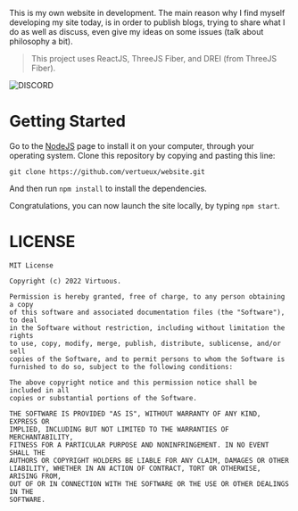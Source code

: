 This is my own website in development. The main reason why I find myself developing my site today, is in order to publish blogs, trying to share what I do as well as discuss, even give my ideas on some issues (talk about philosophy a bit).

> This project uses ReactJS, ThreeJS Fiber, and DREI (from ThreeJS Fiber).

![DISCORD](https://img.shields.io/badge/Contact%20me%20on%20Discord-now%239470-informational)

# Getting Started

Go to the [NodeJS](https://nodejs.org) page to install it on your computer, through your operating system. 
Clone this repository by copying and pasting this line:
```
git clone https://github.com/vertueux/website.git
```
And then run `npm install` to install the dependencies.

Congratulations, you can now launch the site locally, by typing `npm start`.

# LICENSE
```
MIT License

Copyright (c) 2022 Virtuous.

Permission is hereby granted, free of charge, to any person obtaining a copy
of this software and associated documentation files (the "Software"), to deal
in the Software without restriction, including without limitation the rights
to use, copy, modify, merge, publish, distribute, sublicense, and/or sell
copies of the Software, and to permit persons to whom the Software is
furnished to do so, subject to the following conditions:

The above copyright notice and this permission notice shall be included in all
copies or substantial portions of the Software.

THE SOFTWARE IS PROVIDED "AS IS", WITHOUT WARRANTY OF ANY KIND, EXPRESS OR
IMPLIED, INCLUDING BUT NOT LIMITED TO THE WARRANTIES OF MERCHANTABILITY,
FITNESS FOR A PARTICULAR PURPOSE AND NONINFRINGEMENT. IN NO EVENT SHALL THE
AUTHORS OR COPYRIGHT HOLDERS BE LIABLE FOR ANY CLAIM, DAMAGES OR OTHER
LIABILITY, WHETHER IN AN ACTION OF CONTRACT, TORT OR OTHERWISE, ARISING FROM,
OUT OF OR IN CONNECTION WITH THE SOFTWARE OR THE USE OR OTHER DEALINGS IN THE
SOFTWARE.
``` 